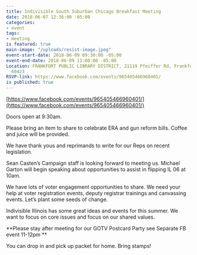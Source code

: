 ```yaml
---
title: Indivisible South Suburban Chicago Breakfast Meeting
date: 2018-06-07 12:36:00 -05:00
categories:
- event
tags:
- meeting
is featured: true
main-image: "/uploads/resist-image.jpeg"
event-start-date: 2018-06-09 09:30:00 -05:00
event-end-date: 2018-06-09 11:00:00 -05:00
Location: FRANKFORT PUBLIC LIBRARY DISTRICT, 21119 Pfeiffer Rd, Frankfort, Illinois
  60423
RSVP-link: https://www.facebook.com/events/965405466960401/
is published: true
---
```


[https://www.facebook.com/events/965405466960401/](https://www.facebook.com/events/965405466960401/)

Doors open at 9:30am. 

Please bring an item to share to celebrate ERA and gun reform bills. Coffee and juice will be provided. 

We have thank yous and reprimands to write for our Reps on recent legislation. 

Sean Casten’s Campaign staff is looking forward to meeting us. Michael Garton will begin speaking about opportunities to assist in flipping IL 06 at 10am. 

We have lots of voter engagement opportunities to share. We need your help at voter registration events, deputy registrar trainings and canvassing events. Let’s plant some seeds of change. 

Indivisible Illinois has some great ideas and events for this summer. We want to focus on core issues and focus on our shared values.  

**Please stay after meeting for our GOTV Postcard Party see Separate FB event 11-12pm **

You can drop in and pick up packet for home. Bring stamps!  